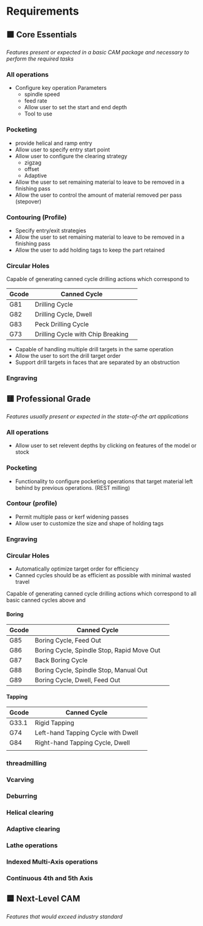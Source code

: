 # Requirements
## 🟩 Core Essentials
*Features present or expected in a basic CAM package and necessary to perform the required tasks*

### All operations
- Configure key operation Parameters
	- spindle speed
	- feed rate
    - Allow user to set the start and end depth
    - Tool to use

### Pocketing
- provide helical and ramp entry
- Allow user to specify entry start point
- Allow user to configure the clearing strategy
    - zigzag
    - offset
    - Adaptive
- Allow the user to set remaining material to leave to be removed in a
  finishing pass
- Allow the user to control the amount of material removed per pass (stepover)

### Contouring (Profile)
- Specify entry/exit strategies
- Allow the user to set remaining material to leave to be removed in a
finishing pass
- Allow the user to add holding tags to keep the part retained

### Circular Holes
Capable of generating canned cycle drilling actions which correspond to

| Gcode | Canned Cycle                      |     |
|-------|-----------------------------------|-----|
| G81   | Drilling Cycle                    |     |
| G82   | Drilling Cycle, Dwell             |     |
| G83   | Peck Drilling Cycle               |     |
| G73   | Drilling Cycle with Chip Breaking |     |

- Capable of handling multiple drill targets in the same operation
- Allow the user to sort the drill target order
- Support drill targets in faces that are separated by an obstruction


### Engraving


## 🟨 Professional Grade
*Features usually present or expected in the state-of-the art applications*

### All operations
- Allow user to set relevent depths by clicking on features of the model or
  stock

### Pocketing
- Functionality to configure pocketing operations that target material left
  behind by previous operations.  (REST milling)

### Contour (profile)
- Permit multiple pass or kerf widening passes
- Allow user to customize the size and shape of holding tags

### Engraving

### Circular Holes
- Automatically optimize target order for efficiency
- Canned cycles should be as efficient as possible with minimal wasted travel


Capable of generating canned cycle drilling actions which correspond to
all basic canned cycles above and

#### Boring
| Gcode | Canned Cycle                               |   |
|-------|--------------------------------------------|---|
| G85   | Boring Cycle, Feed Out                     |   |
| G86   | Boring Cycle, Spindle Stop, Rapid Move Out |   |
| G87   | Back Boring Cycle                          |   |
| G88   | Boring Cycle, Spindle Stop, Manual Out     |   |
| G89   | Boring Cycle, Dwell, Feed Out              |   |

#### Tapping

| Gcode | Canned Cycle                       |     |
|-------|-----------------------------------|-----|
| G33.1 | Rigid Tapping                      |     |
| G74   | Left-hand Tapping Cycle with Dwell |     |
| G84   | Right-hand Tapping Cycle, Dwell    |     |
|       |                                    |     |

### threadmilling

### Vcarving

### Deburring

### Helical clearing

### Adaptive clearing

### Lathe operations

### Indexed Multi-Axis operations

### Continuous 4th and 5th Axis

## 🟦 Next-Level CAM
*Features that would exceed industry standard*
